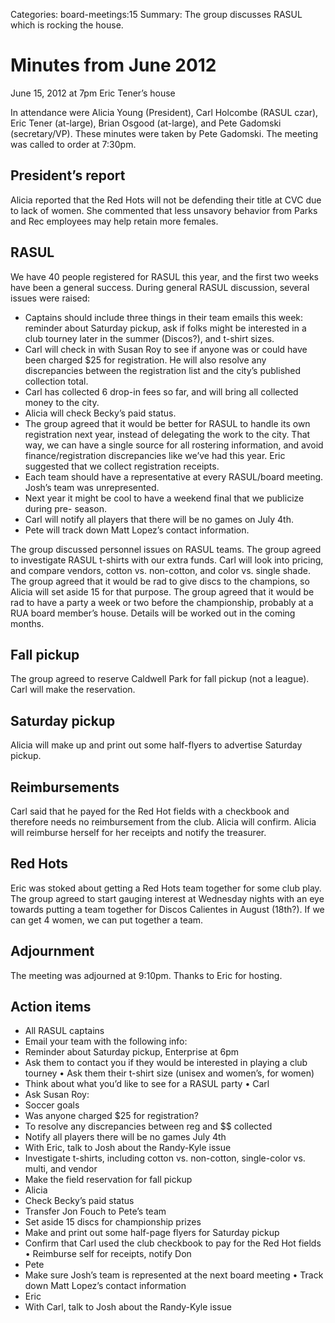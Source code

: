 Categories: board-meetings:15
Summary: The group discusses RASUL which is rocking the house.

# Minutes from June 2012

June 15, 2012 at 7pm
Eric Tener’s house

In attendance were Alicia Young (President), Carl Holcombe (RASUL czar), Eric Tener (at-large), Brian Osgood (at-large), and Pete Gadomski (secretary/VP). These minutes were taken by Pete Gadomski.
The meeting was called to order at 7:30pm.


## President’s report
Alicia reported that the Red Hots will not be defending their title at CVC due to lack of women. She commented that less unsavory behavior from Parks and Rec employees may help retain more females.

## RASUL
We have 40 people registered for RASUL this year, and the first two weeks have been a general success.
During general RASUL discussion, several issues were raised:

* Captains should include three things in their team emails this week: reminder about Saturday pickup, ask if folks might be interested in a club tourney later in the summer (Discos?), and t-shirt sizes.
* Carl will check in with Susan Roy to see if anyone was or could have been charged $25 for registration. He will also resolve any discrepancies between the registration list and the city’s published collection total.
* Carl has collected 6 drop-in fees so far, and will bring all collected money to the city.
* Alicia will check Becky’s paid status.
* The group agreed that it would be better for RASUL to handle its own registration next year, instead of delegating the work to the city. That way, we can have a single source for all rostering information, and avoid finance/registration discrepancies like we’ve had this year. Eric suggested that we collect registration receipts.
* Each team should have a representative at every RASUL/board meeting. Josh’s team was unrepresented.
* Next year it might be cool to have a weekend final that we publicize during pre- season.
* Carl will notify all players that there will be no games on July 4th.
* Pete will track down Matt Lopez’s contact information.

The group discussed personnel issues on RASUL teams.
The group agreed to investigate RASUL t-shirts with our extra funds. Carl will look into pricing, and compare vendors, cotton vs. non-cotton, and color vs. single shade.
The group agreed that it would be rad to give discs to the champions, so Alicia will set aside 15 for that purpose.
The group agreed that it would be rad to have a party a week or two before the championship, probably at a RUA board member’s house. Details will be worked out in the coming months.


## Fall pickup
The group agreed to reserve Caldwell Park for fall pickup (not a league). Carl will make the reservation.


## Saturday pickup
Alicia will make up and print out some half-flyers to advertise Saturday pickup.


## Reimbursements
Carl said that he payed for the Red Hot fields with a checkbook and therefore needs no reimbursement from the club. Alicia will confirm.
Alicia will reimburse herself for her receipts and notify the treasurer.

## Red Hots
Eric was stoked about getting a Red Hots team together for some club play. The group agreed to start gauging interest at Wednesday nights with an eye towards putting a team together for Discos Calientes in August (18th?). If we can get 4 women, we can put together a team.

## Adjournment
The meeting was adjourned at 9:10pm. Thanks to Eric for hosting.


## Action items
* All RASUL captains
* Email your team with the following info:
* Reminder about Saturday pickup, Enterprise at 6pm
* Ask them to contact you if they would be interested in playing a club tourney • Ask them their t-shirt size (unisex and women’s, for women)
* Think about what you’d like to see for a RASUL party • Carl
* Ask Susan Roy:
* Soccer goals
* Was anyone charged $25 for registration?
* To resolve any discrepancies between reg and $$ collected
* Notify all players there will be no games July 4th
* With Eric, talk to Josh about the Randy-Kyle issue
* Investigate t-shirts, including cotton vs. non-cotton, single-color vs. multi, and vendor
* Make the field reservation for fall pickup
* Alicia
* Check Becky’s paid status
* Transfer Jon Fouch to Pete’s team
* Set aside 15 discs for championship prizes
* Make and print out some half-page flyers for Saturday pickup
* Confirm that Carl used the club checkbook to pay for the Red Hot fields • Reimburse self for receipts, notify Don
* Pete
* Make sure Josh’s team is represented at the next board meeting • Track down Matt Lopez’s contact information
* Eric
* With Carl, talk to Josh about the Randy-Kyle issue

